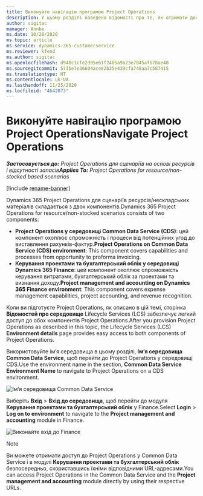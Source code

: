 ```yaml
---
title: Виконуйте навігацію програмою Project Operations
description: У цьому розділі наведено відомості про те, як отримати доступ до Project Operations із Lifecycle Services.
author: sigitac
manager: Annbe
ms.date: 10/28/2020
ms.topic: article
ms.service: dynamics-365-customerservice
ms.reviewer: kfend
ms.author: sigitac
ms.openlocfilehash: d948c1cfe2d95e61f2405a9a23e7045af678ae40
ms.sourcegitcommit: 573be7e36604ace82b35e439cfa748aa7c587415
ms.translationtype: HT
ms.contentlocale: uk-UA
ms.lasthandoff: 11/25/2020
ms.locfileid: "4642073"
---
```

# <a name="navigate-project-operations"></a><span data-ttu-id="933a6-103">Виконуйте навігацію програмою Project Operations</span><span class="sxs-lookup"><span data-stu-id="933a6-103">Navigate Project Operations</span></span>

<span data-ttu-id="933a6-104">_**Застосовується до:** Project Operations для сценаріїв на основі ресурсів і відсутності запасів_</span><span class="sxs-lookup"><span data-stu-id="933a6-104">_**Applies To:** Project Operations for resource/non-stocked based scenarios_</span></span>

[!include [rename-banner](~/includes/cc-data-platform-banner.md)]

<span data-ttu-id="933a6-105">Dynamics 365 Project Operations для сценаріїв ресурсів/нескладських матеріалів складається з двох компонентів.</span><span class="sxs-lookup"><span data-stu-id="933a6-105">Dynamics 365 Project Operations for resource/non-stocked scenarios consists of two components:</span></span> 

 - <span data-ttu-id="933a6-106">**Project Operations у середовищі Common Data Service (CDS)**: цей компонент охоплює спроможність і процеси від потенційних угод до виставлення рахунків-фактур.</span><span class="sxs-lookup"><span data-stu-id="933a6-106">**Project Operations on Common Data Service (CDS) environment**: This component covers capabilities and processes from opportunity to proforma invoicing.</span></span> 
 - <span data-ttu-id="933a6-107">**Керування проектами та бухгалтерський облік у середовищі Dynamics 365 Finance**: цей компонент охоплює спроможність керування витратами, бухгалтерський облік за проектами та визнання доходу.</span><span class="sxs-lookup"><span data-stu-id="933a6-107">**Project management and accounting on Dynamics 365 Finance environment**: This component covers expense management capabilities, project accounting, and revenue recognition.</span></span> 

<span data-ttu-id="933a6-108">Коли ви підготуєте Project Operations, як описано в цій темі, сторінка **Відомостей про середовище** Lifecycle Services (LCS) забезпечує легкий доступ до обох компонентів Project Operations.</span><span class="sxs-lookup"><span data-stu-id="933a6-108">After you provision Project Operations as described in this topic, the Lifecycle Services (LCS) **Environment details** page provides easy access to both components of Project Operations.</span></span>  

<span data-ttu-id="933a6-109">Використовуйте ім’я середовища в цьому розділі, **Ім’я середовища Common Data Service**, щоб перейти до Project Operations у середовищі CDS.</span><span class="sxs-lookup"><span data-stu-id="933a6-109">Use the environment name in the section, **Common Data Service Environment Name** to navigate to Project Operations on a CDS environment.</span></span> 

  ![Ім’я середовища Common Data Service](./media/environment-name.PNG)

<span data-ttu-id="933a6-111">Виберіть **Вхід** > **Вхід до середовища**, щоб перейти до модуля **Керування проектами та бухгалтерський облік** у Finance.</span><span class="sxs-lookup"><span data-stu-id="933a6-111">Select **Login** > **Log on to environment** to navigate to the **Project management and accounting** module in Finance.</span></span>  

   ![Виконайте вхід до Finance](./media/environment-login.PNG)

> [!NOTE]
> <span data-ttu-id="933a6-113">Ви можете отримати доступ до Project Operations у Common Data Service і в модулі **Керування проектами та бухгалтерський облік** безпосередньо, скориставшись їхніми відповідними URL-адресами.</span><span class="sxs-lookup"><span data-stu-id="933a6-113">You can access Project Operations in the Common Data Service and the **Project management and accounting** module directly by using their respective URLs.</span></span> 
